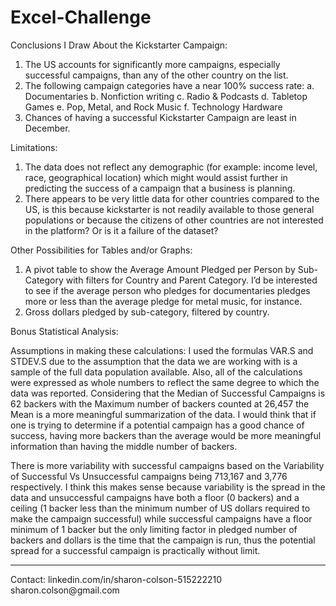 # Excel-Challenge

Conclusions I Draw About the Kickstarter Campaign:
  1.	The US accounts for significantly more campaigns, especially successful campaigns, than any of the other country on the list.
  2.	The following campaign categories have a near 100% success rate:
    a.	Documentaries
    b.	Nonfiction writing
    c.	Radio & Podcasts
    d.	Tabletop Games
    e.	Pop, Metal, and Rock Music
    f.	Technology Hardware
  3.	Chances of having a successful Kickstarter Campaign are least in December.

Limitations:
  1.	The data does not reflect any demographic (for example: income level, race, geographical location) which might would assist further in predicting the success of a campaign that a business is planning.
  2.	There appears to be very little data for other countries compared to the US, is this because kickstarter is not readily available to those general populations or because the citizens of other countries are not interested in the platform? Or is it a failure of the dataset?

Other Possibilities for Tables and/or Graphs:
  1.	A pivot table to show the Average Amount Pledged per Person by Sub-Category with filters for Country and Parent Category. I’d be interested to see if the average person who pledges for documentaries pledges more or less than the average pledge for metal music, for instance.
  2.	Gross dollars pledged by sub-category, filtered by country. 

Bonus Statistical Analysis:
  
  Assumptions in making these calculations: I used the formulas VAR.S and STDEV.S due to the assumption that the data we are working with is a sample of the full data population available. Also, all of the calculations were expressed as whole numbers to reflect the same degree to which the data was reported.
Considering that the Median of Successful Campaigns is 62 backers with the Maximum number of backers counted at 26,457 the Mean is a more meaningful summarization of the data. I would think that if one is trying to determine if a potential campaign has a good chance of success, having more backers than the average would be more meaningful information than having the middle number of backers. 
  
  There is more variability with successful campaigns based on the Variability of Successful Vs Unsuccessful campaigns being 713,167 and 3,776 respectively. I think this makes sense because variability is the spread in the data and unsuccessful campaigns have both a floor (0 backers) and a ceiling (1 backer less than the minimum number of US dollars required to make the campaign successful) while successful campaigns have a floor minimum of 1 backer but the only limiting factor in pledged number of backers and dollars is the time that the campaign is run, thus the potential spread for a successful campaign is practically without limit. 
<hr>
Contact:
linkedin.com/in/sharon-colson-515222210
sharon.colson@gmail.com
